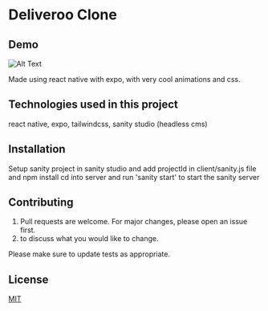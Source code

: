# Deliveroo Clone
## Demo 
![Alt Text](https://media.giphy.com/media/3OSz7rszep5i2EXsyB/giphy.gif)

Made using react native with expo, with very cool animations and css.

## Technologies used in this project
react native, expo, tailwindcss, sanity studio (headless cms)
## Installation
Setup sanity project in sanity studio and add projectId in client/sanity.js file and npm install
cd into server and run 'sanity start' to start the sanity server


## Contributing

1) Pull requests are welcome. For major changes, please open an issue first. 
2) to discuss what you would like to change.

Please make sure to update tests as appropriate.

## License

[MIT](https://choosealicense.com/licenses/mit/)
